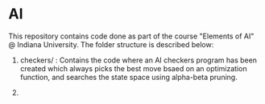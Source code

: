 # AI

This repository contains code done as part of the course "Elements of AI" @ Indiana University. The folder structure is described below:

1) checkers/ : Contains the code where an AI checkers program has been created which always picks the best move bsaed on an optimization function, and searches the state space using alpha-beta pruning.

2) 
